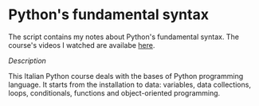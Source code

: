 # Python's fundamental syntax
The script contains my notes about Python's fundamental syntax. The course's videos I watched are availabe [here](https://www.youtube.com/playlist?list=PLP5MAKLy8lP8FAytdm2ncZbPioA9A2SgF).

*Description*

This Italian Python course deals with the bases of Python programming language. It starts from the installation to data: variables, data collections, loops, conditionals, functions and object-oriented programming.
